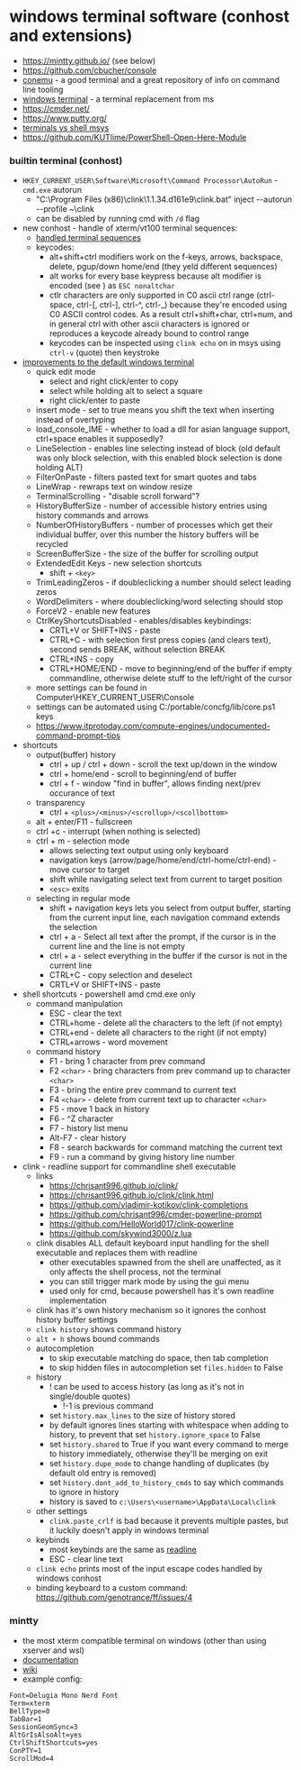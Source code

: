 # windows terminal software (conhost and extensions)

- <https://mintty.github.io/> (see below)
- <https://github.com/cbucher/console>
- [conemu](https://conemu.github.io/) - a good terminal and a great repository of info on command line tooling
- [windows terminal](./windows_terminal.md) - a terminal replacement from ms
- <https://cmder.net/>
- <https://www.putty.org/>
- [terminals vs shell msys](https://www.msys2.org/wiki/Terminals/)
- <https://github.com/KUTlime/PowerShell-Open-Here-Module>


### builtin terminal (conhost)

* `HKEY_CURRENT_USER\Software\Microsoft\Command Processor\AutoRun` - `cmd.exe` autorun
    * "C:\Program Files (x86)\clink\1.1.34.d161e9\clink.bat" inject --autorun --profile ~\clink
    * can be disabled by running cmd with `/d` flag
* new conhost - handle of xterm/vt100 terminal sequences:
    * [handled terminal sequences](https://docs.microsoft.com/en-us/windows/console/console-virtual-terminal-sequences#input-sequences)
    * keycodes:
        * alt+shift+ctrl modifiers work on the f-keys, arrows, backspace, delete, pgup/down home/end (they yeld different sequences)
        * alt works for every base keypress because alt modifier is encoded (see [](../unix/terminals.md)) as `ESC nonaltchar`
        * ctlr characters are only supported in C0 ascii ctrl range (ctrl-space, ctrl-[, ctrl-], ctrl-^, ctrl-_) because they're encoded using C0 ASCII control codes. As a result ctrl+shift+char, ctrl+num, and in general ctrl with other ascii characters is ignored or reproduces a keycode already bound to control range
        * keycodes can be inspected using `clink echo` on in msys using `ctrl-v` (quote) then keystroke
* [improvements to the default windows terminal](https://docs.microsoft.com/en-us/previous-versions/orphan-topics/ws.11/mt427362(v=ws.11)?redirectedfrom=MSDN)
    - quick edit mode 
        - select and right click/enter to copy
        - select while holding alt to select a square
        - right click/enter to paste
    - insert mode - set to true means you shift the text when inserting instead of overtyping
    - load_console_IME - whether to load a dll for asian language support, ctrl+space enables it supposedly?
    - LineSelection - enables line selecting instead of block (old default was only block selection, with this enabled block selection is done holding ALT)
    - FilterOnPaste - filters pasted text for smart quotes and tabs
    - LineWrap - rewraps text on window resize
    - TerminalScrolling - "disable scroll forward"?
    - HistoryBufferSize - number of accessible history entries using history commands and arrows
    - NumberOfHistoryBuffers - number of processes which get their individual buffer, over this number the history buffers will be recycled
    - ScreenBufferSize - the size of the buffer for scrolling output
    - ExtendedEdit Keys - new selection shortcuts
        - shift + `<key>`
    - TrimLeadingZeros - if doubleclicking a number should select leading zeros
    - WordDelimiters - where doubleclicking/word selecting should stop
    - ForceV2 - enable new features
    - CtrlKeyShortcutsDisabled - enables/disables keybindings:
        - CRTL+V or SHIFT+INS - paste
        - CTRL+C - with selection first press copies (and clears text), second sends BREAK, without selection BREAK
        - CTRL+INS - copy
        - CTRL+HOME/END - move to beginning/end of the buffer if empty commandline, otherwise delete stuff to the left/right of the cursor
    - more settings can be found in Computer\HKEY_CURRENT_USER\Console
    - settings can be automated using C:/portable/concfg/lib/core.ps1 keys
    - <https://www.itprotoday.com/compute-engines/undocumented-command-prompt-tips>
* shortcuts
    - output(buffer) history
        - ctrl + up / ctrl + down - scroll the text up/down in the window
        - ctrl + home/end - scroll to beginning/end of buffer
        - ctrl + f - window "find in buffer", allows finding next/prev occurance of text
    - transparency
        - ctrl + `<plus>/<minus>/<scrollup>/<scollbottom>`
    - alt + enter/F11 - fullscreen
    - ctrl +c - interrupt (when nothing is selected)
    - ctrl + m - selection mode
        - allows selecting text output using only keyboard
        - navigation keys (arrow/page/home/end/ctrl-home/ctrl-end) - move cursor to target
        - shift while navigating select text from current to target position
        - `<esc>` exits
    - selecting in regular mode
        - shift + navigation keys lets you select from output buffer, starting from the current input line, each navigation command extends the selection
        - ctrl + a - Select all text after the prompt, if the cursor is in the current line and the line is not empty
        - ctrl + a - select everything in the buffer if the cursor is not in the current line
        - CTRL+C - copy selection and deselect
        - CRTL+V or SHIFT+INS - paste
* shell shortcuts - powershell amd cmd.exe only
    - command manipulation
        - ESC - clear the text
        - CTRL+home - delete all the characters to the left (if not empty)
        - CTRL+end - delete all characters to the right (if not empty)
        - CTRL+arrows - word movement
    - command history
        - F1 - bring 1 character from prev command
        - F2 `<char>` - bring characters from prev command up to character `<char>`
        - F3 - bring the entire prev command to current text
        - F4 `<char>` - delete from current text up to character `<char>`
        - F5 - move 1 back in history
        - F6 - ^Z character
        - F7 - history list menu
        - Alt-F7 - clear history
        - F8 - search backwards for command matching the current text
        - F9 - run a command by giving history line number
* clink - readline support for commandline shell executable
    - links
        * <https://chrisant996.github.io/clink/>
        * <https://chrisant996.github.io/clink/clink.html> 
        * <https://github.com/vladimir-kotikov/clink-completions>
        * <https://github.com/chrisant996/cmder-powerline-prompt>
        * <https://github.com/HelloWorld017/clink-powerline>
        * <https://github.com/skywind3000/z.lua>
    - clink disables ALL default keyboard input handling for the shell executable and replaces them with readline
        - other executables spawned from the shell are unaffected, as it only affects the shell process, not the terminal
        - you can still trigger mark mode by using the gui menu
        - used only for cmd, because powershell has it's own readline implementation
    - clink has it's own history mechanism so it ignores the conhost history buffer settings
    - `clink history` shows command history
    - `alt + h` shows bound commands
    - autocompletion
        - to skip executable matching do space, then tab completion
        - to skip hidden files in autocompletion set `files.hidden` to False
    - history
        - ! can be used to access history (as long as it's not in single/double quotes)
            - !-1 is previous command
        - set `history.max_lines` to the size of history stored
        - by default ignores lines starting with whitespace when adding to history, to prevent that set `history.ignore_space` to False
        - set `history.shared` to True if you want every command to merge to history immediately, otherwise they'll be merging on exit
        - set `history.dupe_mode` to change handling of duplicates (by default old entry is removed)
        - set `history.dont_add_to_history_cmds` to say which commands to ignore in history
        - history is saved to `c:\Users\<username>\AppData\Local\clink`
    - other settings
        - `clink.paste_crlf` is bad because it prevents multiple pastes, but it luckily doesn't apply in windows terminal
    - keybinds
        - most keybinds are the same as [readline](../tools/readline.md)
        - ESC - clear line text
    - `clink echo` prints most of the input escape codes handled by windows conhost
    - binding keyboard to a custom command: <https://github.com/genotrance/ff/issues/4>

### mintty

- the most xterm compatible terminal on windows (other than using xserver and wsl)
- [documentation](https://mintty.github.io/mintty.1.html)
- [wiki](https://github.com/mintty/mintty)
- example config:
```
Font=Delugia Mono Nerd Font
Term=xterm
BellType=0
TabBar=1
SessionGeomSync=3
AltGrIsAlsoAlt=yes
CtrlShiftShortcuts=yes
ConPTY=1
ScrollMod=4
```